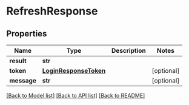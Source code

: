 # RefreshResponse

## Properties
Name | Type | Description | Notes
------------ | ------------- | ------------- | -------------
**result** | **str** |  | 
**token** | [**LoginResponseToken**](LoginResponseToken.md) |  | [optional] 
**message** | **str** |  | [optional] 

[[Back to Model list]](../README.md#documentation-for-models) [[Back to API list]](../README.md#documentation-for-api-endpoints) [[Back to README]](../README.md)

